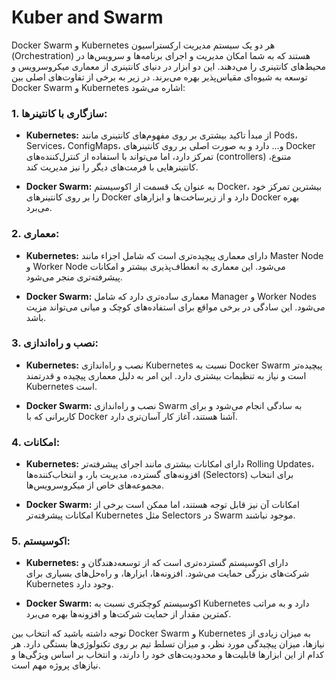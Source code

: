 # Kuber and Swarm
Docker Swarm و Kubernetes هر دو یک سیستم مدیریت ارکستراسیون (Orchestration) هستند که به شما امکان مدیریت و اجرای برنامه‌ها و سرویس‌ها در محیط‌های کانتینری را می‌دهند. این دو ابزار در دنیای کانتینری از معماری میکروسرویس و توسعه به شیوه‌ای مقیاس‌پذیر بهره می‌برند. در زیر به برخی از تفاوت‌های اصلی بین Docker Swarm و Kubernetes اشاره می‌شود:

### 1. سازگاری با کانتینرها:

- **Kubernetes:** از مبدأ تاکید بیشتری بر روی مفهوم‌های کانتینری مانند Pods، Services، ConfigMaps، و... دارد و به صورت اصلی بر روی کانتینرهای Docker تمرکز دارد، اما می‌تواند با استفاده از کنترل‌کننده‌های (controllers) متنوع، کانتینرهایی با فرمت‌های دیگر را نیز مدیریت کند.

- **Docker Swarm:** به عنوان یک قسمت از اکوسیستم Docker، بیشترین تمرکز خود را بر روی کانتینرهای Docker دارد و از زیرساخت‌ها و ابزارهای Docker بهره می‌برد.

### 2. معماری:

- **Kubernetes:** دارای معماری پیچیده‌تری است که شامل اجزاء مانند Master Node و Worker Node می‌شود. این معماری به انعطاف‌پذیری بیشتر و امکانات پیشرفته‌تری منجر می‌شود.

- **Docker Swarm:** معماری ساده‌تری دارد که شامل Manager و Worker Nodes می‌شود. این سادگی در برخی مواقع برای استفاده‌های کوچک و میانی می‌تواند مزیت باشد.

### 3. نصب و راه‌اندازی:

- **Kubernetes:** نصب و راه‌اندازی Kubernetes نسبت به Docker Swarm پیچیده‌تر است و نیاز به تنظیمات بیشتری دارد. این امر به دلیل معماری پیچیده و قدرتمند Kubernetes است.

- **Docker Swarm:** نصب و راه‌اندازی Swarm به سادگی انجام می‌شود و برای کاربرانی که با Docker آشنا هستند، آغاز کار آسان‌تری دارد.

### 4. امکانات:

- **Kubernetes:** دارای امکانات بیشتری مانند اجرای پیشرفته‌تر Rolling Updates، افزونه‌های گسترده، مدیریت بار، و انتخاب‌کننده‌ها (Selectors) برای انتخاب مجموعه‌های خاص از میکروسرویس‌ها.

- **Docker Swarm:** امکانات آن نیز قابل توجه هستند، اما ممکن است برخی از امکانات پیشرفته‌تر Kubernetes مثل Selectors در Swarm موجود نباشند.

### 5. اکوسیستم:

- **Kubernetes:** دارای اکوسیستم گسترده‌تری است که از توسعه‌دهندگان و شرکت‌های بزرگی حمایت می‌شود. افزونه‌ها، ابزارها، و راه‌حل‌های بسیاری برای Kubernetes وجود دارد.

- **Docker Swarm:** اکوسیستم کوچکتری نسبت به Kubernetes دارد و به مراتب کمترین مقدار از حمایت شرکت‌ها و افزونه‌ها بهره می‌برد.

توجه داشته باشید که انتخاب بین Docker Swarm و Kubernetes به میزان زیادی از نیازها، میزان پیچیدگی مورد نظر، و میزان تسلط تیم بر روی تکنولوژی‌ها بستگی دارد. هر کدام از این ابزارها قابلیت‌ها و محدودیت‌های خود را دارند، و انتخاب بر اساس ویژگی‌ها و نیازهای پروژه مهم است.
